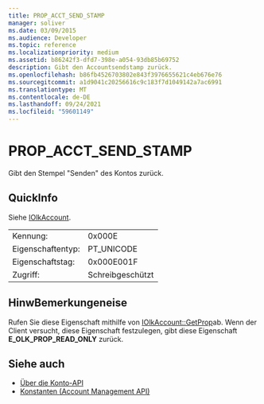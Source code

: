 ```yaml
---
title: PROP_ACCT_SEND_STAMP
manager: soliver
ms.date: 03/09/2015
ms.audience: Developer
ms.topic: reference
ms.localizationpriority: medium
ms.assetid: b86242f3-dfd7-398e-a054-93db85b69752
description: Gibt den Accountsendstamp zurück.
ms.openlocfilehash: b86fb4526703802e843f3976655621c4eb676e76
ms.sourcegitcommit: a1d9041c20256616c9c183f7d1049142a7ac6991
ms.translationtype: MT
ms.contentlocale: de-DE
ms.lasthandoff: 09/24/2021
ms.locfileid: "59601149"
---
```

# <a name="prop_acct_send_stamp"></a>PROP_ACCT_SEND_STAMP

Gibt den Stempel "Senden" des Kontos zurück.
  
## <a name="quick-info"></a>QuickInfo

Siehe [IOlkAccount](iolkaccount.md).
  
|||
|:-----|:-----|
|Kennung:  <br/> |0x000E  <br/> |
|Eigenschaftentyp:  <br/> |PT_UNICODE  <br/> |
|Eigenschaftstag:  <br/> |0x000E001F  <br/> |
|Zugriff:  <br/> |Schreibgeschützt  <br/> |
   
## <a name="remarks"></a>HinwBemerkungeneise

Rufen Sie diese Eigenschaft mithilfe von [IOlkAccount::GetProp](iolkaccount-getprop.md)ab. Wenn der Client versucht, diese Eigenschaft festzulegen, gibt diese Eigenschaft **E_OLK_PROP_READ_ONLY** zurück. 
  
## <a name="see-also"></a>Siehe auch

- [Über die Konto-API](about-the-account-management-api.md)  
- [Konstanten (Account Management API)](constants-account-management-api.md)

